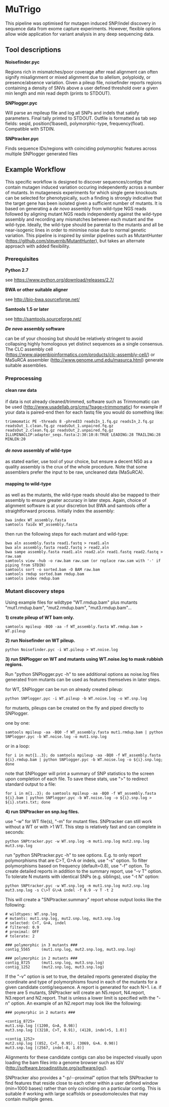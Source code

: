# MuTrigo
This pipeline was optimised for mutagen induced SNP/indel discovery in sequence data from exome capture experiments. However, flexible options allow wide application for variant analysis in any deep sequencing data.

## Tool descriptions
**Noisefinder.pyc**

Regions rich in mismatches/poor coverage after read alignment can often signify misalignment or mixed alignment due to allelism, polyploidy, or presence/absence variation. Given a pileup file, noisefinder reports regions containing a density of SNVs above a user defined threshold over a given min length and min read depth (prints to STDOUT).
    
**SNPlogger.pyc**

Will parse an mpileup file and log all SNPs and indels that satisfy parameters. Final tally printed to STDOUT. Outfile is formatted as tab sep fields: seqid, position(1based), polymorphic-type, frequency(float). Compatible with STDIN.

**SNPtracker.pyc**

Finds sequence IDs/regions with coinciding polymorphic features across multiple SNPlogger generated files

## Example Workflow
This specific workflow is designed to discover sequences/contigs that contain mutagen induced variation occuring independently across a number of mutants. In mutagenesis experiments for which single gene knockouts can be selected for phenotypically, such a finding is strongly indicative that the target gene has been isolated given a sufficient number of mutants. It is based on generating a _de novo_ assembly from wild-type NGS reads followed by aligning mutant NGS reads independently against the wild-type assembly and recording any mismatches between each mutant and the wild-type. Ideally, the wild-type should be parental to the mutants and all be near-isogenic lines in order to minimise noise due to normal genetic variation. This pipeline is inspired by similar pipelines such as MutantHunter (https://github.com/steuernb/MutantHunter), but takes an alternate approach with added flexibility.

### Prerequisites
**Python 2.7**

see https://www.python.org/download/releases/2.7/

**BWA or other suitable aligner**

see http://bio-bwa.sourceforge.net/

**Samtools 1.5 or later**

see http://samtools.sourceforge.net/

**_De novo_ assembly software**

can be of your choosing but should be relatively stringent to avoid collapsing highly homologous yet distinct sequences as a single consensus. The CLC assembly cell (https://www.qiagenbioinformatics.com/products/clc-assembly-cell/) or MaSuRCA assembler (http://www.genome.umd.edu/masurca.html) generate suitable assemblies.

### Preprocessing

#### clean raw data
if data is not already cleaned/trimmed, software such as Trimmomatic can be used (http://www.usadellab.org/cms/?page=trimmomatic)
for example if your data is paired-end then for each fastq file you would do something like:
```
trimmomatic PE -threads 8 -phred33 readsIn_1.fq.gz readsIn_2.fq.gz readsOut_1.clean.fq.gz readsOut_1.unpaired.fq.gz readsOut_2.clean.fq.gz readsOut_2.unpaired.fq.gz ILLUMINACLIP:adapter_seqs.fasta:2:30:10:8:TRUE LEADING:28 TRAILING:28 MINLEN:20
```
#### _de novo_ assembly of wild-type 
as stated earlier, use tool of your choice, but ensure a decent N50 as a quality assembly is the crux of the whole procedure. Note that some assemblers prefer the input to be raw, uncleaned data (MaSuRCA).

#### mapping to wild-type
as well as the mutants, the wild-type reads should also be mapped to their assembly to ensure greater accuracy in later steps. Again, choice of alignment software is at your discretion but BWA and samtools offer a straightforward process. Initially index the assembly:

```
bwa index WT_assembly.fasta
samtools faidx WT_assembly.fasta
```

then run the following steps for each mutant and wild-type:

```
bwa aln assembly.fasta read1.fastq > read1.aln
bwa aln assembly.fasta read2.fastq > read2.aln
bwa sampe assembly.fasta read1.aln read2.aln read1.fastq read2.fastq > raw.sam
samtools view -hub -o raw.bam raw.sam (or replace raw.sam with '-' if piping from STDIN)
samtools sort -o sorted.bam -O BAM raw.bam
samtools rmdup sorted.bam rmdup.bam
samtools index rmdup.bam
```

### Mutant discovery steps
Using example files for wildtype "WT.rmdup.bam" plus mutants "mut1.rmdup.bam", "mut2.rmdup.bam", "mut3.rmdup.bam"...

**1) create pileup of WT bam only.**

`samtools mpileup -BQ0 -aa -f WT_assembly.fasta WT.rmdup.bam > WT.pileup`
       
**2) run Noisefinder on WT pileup.**

`python Noisefinder.pyc -i WT.pileup > WT.noise.log`

**3) run SNPlogger on WT and mutants using WT.noise.log to mask rubbish regions.**

Run "python SNPlogger.pyc -h" to see additional options as noise.log files generated from mutants can be used as features themselves in later steps.

for WT, SNPlogger can be run on already created pileup:

`python SNPlogger.pyc -i WT.pileup -b WT.noise.log -o WT.snp.log`

for mutants, pileups can be created on the fly and piped directly to SNPlogger.

one by one:
```
samtools mpileup -aa -BQ0 -f WT_assembly.fasta mut1.rmdup.bam | python SNPlogger.pyc -b WT.noise.log -o mut1.snp.log
```    
or in a loop:
```
for i in mut{1..3}; do samtools mpileup -aa -BQ0 -f WT_assembly.fasta ${i}.rmdup.bam | python SNPlogger.pyc -b WT.noise.log -o ${i}.snp.log; done
```
note that SNPlogger will print a summary of SNP statistics to the screen upon completion of each file. To save these stats, use ">" to redirect standard output to a file:
```
for i in m{1..3}; do samtools mpileup -aa -BQ0 -f WT_assembly.fasta ${i}.bam | python SNPlogger.pyc -b WT.noise.log -o ${i}.snp.log > ${i}.stats.txt; done
```
**4) run SNPtracker on snp.log files.**

use "-w" for WT file(s), "-m" for mutant files. SNPtracker can still work without a WT or with >1 WT. This step is relatively fast and can complete in seconds:

`python SNPtracker.pyc -w WT.snp.log -m mut1.snp.log mut2.snp.log mut3.snp.log`

run "python SNPtracker.pyc -h" to see options. E.g. to only report polymorphisms that are C>T, G>A or indels, use "-s" option. To filter polymorphisms based on frequency (default=0.8), use "-f" option. To create detailed reports in addition to the summary report, use "-v T" option. To tolerate N mutants with identical SNPs (e.g. siblings), use "-t N" option:
```
python SNPtracker.pyc -w WT.snp.log -m mut1.snp.log mut2.snp.log mut3.snp.log -s C\>T G\>A indel -f 0.9 -v T -t 2
```
This will create a "SNPtracker.summary" report whose output looks like the following:
	
	# wildtypes: WT.snp.log
	# mutants: mut1.snp.log, mut2.snp.log, mut3.snp.log
	# selected: C>T, G>A, indel
	# filtered: 0.9
	# proximal: OFF
	# tolerate: 2
	
	### polymorphic in 3 mutants ###
	contig_5565     (mut1.snp.log, mut2.snp.log, mut3.snp.log)
	
	### polymorphic in 2 mutants ###
	contig_8725     (mut1.snp.log, mut3.snp.log)
	contig_1252     (mut2.snp.log, mut3.snp.log)

If the "-v" option is set to true, the detailed reports generated display the coordinate and type of polymorphisms found in each of the mutants for a given candidate contig/sequence. A report is generated for each N>1. i.e. if there are 5 mutants, SNPtracker will create an N5.report, N4.report, N3.report and N2.report. That is unless a lower limit is specified with the "-n" option. An example of an N2.report may look like the following:

	### poymorphic in 2 mutants ###

	<contig_8725>
	mut1.snp.log [(1200, G>A, 0.98)]
	mut3.snp.log [(3210, C>T, 0.91), (4128, indel+5, 1.0)]

	<contig_1252>
	mut2.snp.log [(852, C>T, 0.95), (3069, G>A. 0.90)]
	mut3.snp.log [(2567, indel-8, 1.0)]

Alignments for these candidate contigs can also be inspected visually upon loading the bam files into a genome browser such as IGV (http://software.broadinstitute.org/software/igv/).

SNPtracker also provides a "-p/--proximal" option that tells SNPtracker to find features that reside close to each other within a user defined window (min=1000 bases) rather than only coinciding on a particular contig. This is suitable if working with large scaffolds or pseudomolecules that may contain multiple genes.
